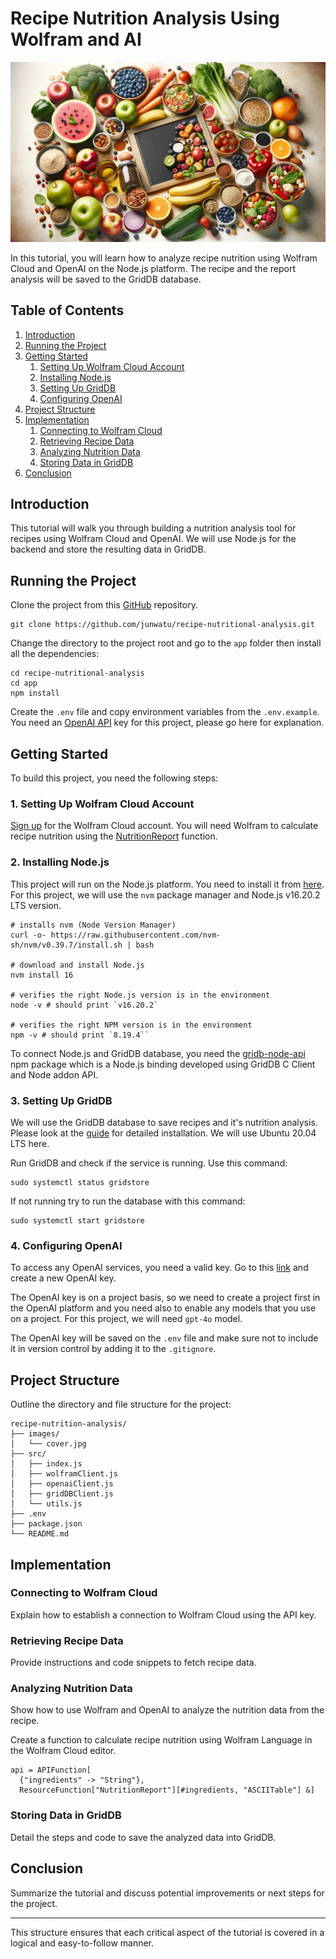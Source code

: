 # Recipe Nutrition Analysis Using Wolfram and AI

![recipe nutrition analysis cover](images/cover.jpg)

In this tutorial, you will learn how to analyze recipe nutrition using Wolfram Cloud and OpenAI on the Node.js platform. The recipe and the report analysis will be saved to the GridDB database.

## Table of Contents

1. [Introduction](#introduction)
2. [Running the Project](#running-the-project)
3. [Getting Started](#getting-started)
    1. [Setting Up Wolfram Cloud Account](#setting-up-wolfram-cloud-account)
    2. [Installing Node.js](#installing-nodejs)
    3. [Setting Up GridDB](#setting-up-griddb)
    4. [Configuring OpenAI](#configuring-openai)
4. [Project Structure](#project-structure)
5. [Implementation](#implementation)
    1. [Connecting to Wolfram Cloud](#connecting-to-wolfram-cloud)
    2. [Retrieving Recipe Data](#retrieving-recipe-data)
    3. [Analyzing Nutrition Data](#analyzing-nutrition-data)
    4. [Storing Data in GridDB](#storing-data-in-griddb)
6. [Conclusion](#conclusion)

## Introduction

This tutorial will walk you through building a nutrition analysis tool for recipes using Wolfram Cloud and OpenAI. We will use Node.js for the backend and store the resulting data in GridDB.

## Running the Project

Clone the project from this [GitHub](https://github.com/junwatu/recipe-nutritional-analysis.git) repository.

```shell
git clone https://github.com/junwatu/recipe-nutritional-analysis.git
```

Change the directory to the project root and go to the `app` folder then install all the dependencies:

```shell
cd recipe-nutritional-analysis
cd app
npm install
```

Create the `.env` file and copy environment variables from the `.env.example`. You need an [OpenAI API](#configuring-openai) key for this project, please go here for explanation.

## Getting Started

To build this project, you need the following steps:

### 1. Setting Up Wolfram Cloud Account

[Sign up](https://www.wolframcloud.com) for the Wolfram Cloud account. You will need Wolfram to calculate recipe nutrition using the [NutritionReport](https://resources.wolframcloud.com/FunctionRepository/resources/NutritionReport) function.

### 2. Installing Node.js

This project will run on the Node.js platform. You need to install it from [here](https://nodejs.org/en/download). For this project, we will use the `nvm` package manager and Node.js v16.20.2
LTS version.

```shell
# installs nvm (Node Version Manager)
curl -o- https://raw.githubusercontent.com/nvm-sh/nvm/v0.39.7/install.sh | bash

# download and install Node.js
nvm install 16

# verifies the right Node.js version is in the environment
node -v # should print `v16.20.2`

# verifies the right NPM version is in the environment
npm -v # should print `8.19.4``
```

To connect Node.js and GridDB database, you need the [gridb-node-api](https://github.com/nodejs/node-addon-api) npm package which is a Node.js binding developed using GridDB C Client and Node addon API.

### 3. Setting Up GridDB

We will use the GridDB database to save recipes and it's nutrition analysis. Please look at the [guide](https://docs.griddb.net/latest/gettingstarted/using-apt/#install-with-apt-get) for detailed installation. We will use Ubuntu 20.04 LTS here.

Run GridDB and check if the service is running. Use this command:

```shell
sudo systemctl status gridstore
```

If not running try to run the database with this command:

```shell
sudo systemctl start gridstore
```

### 4. Configuring OpenAI

To access any OpenAI services, you need a valid key. Go to this [link](https://platform.openai.com/api-keys) and create a new OpenAI key.


The OpenAI key is on a project basis, so we need to create a project first in the OpenAI platform and you need also to enable any models that you use on a project. For this project, we will need `gpt-4o` model.


The OpenAI key will be saved on the `.env` file and make sure not to include it in version control by adding it to the `.gitignore`.

## Project Structure

Outline the directory and file structure for the project:

```shell
recipe-nutrition-analysis/
├── images/
│   └── cover.jpg
├── src/
│   ├── index.js
│   ├── wolframClient.js
│   ├── openaiClient.js
│   ├── gridDBClient.js
│   └── utils.js
├── .env
├── package.json
└── README.md
```

## Implementation

### Connecting to Wolfram Cloud

Explain how to establish a connection to Wolfram Cloud using the API key.

### Retrieving Recipe Data

Provide instructions and code snippets to fetch recipe data.

### Analyzing Nutrition Data

Show how to use Wolfram and OpenAI to analyze the nutrition data from the recipe.

Create a function to calculate recipe nutrition using Wolfram Language in the Wolfram Cloud editor.

```wolfram
api = APIFunction[
  {"ingredients" -> "String"},
  ResourceFunction["NutritionReport"][#ingredients, "ASCIITable"] &]
```

### Storing Data in GridDB

Detail the steps and code to save the analyzed data into GridDB.

## Conclusion

Summarize the tutorial and discuss potential improvements or next steps for the project.

---

This structure ensures that each critical aspect of the tutorial is covered in a logical and easy-to-follow manner.
